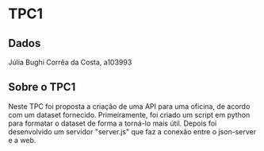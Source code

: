 # TPC1

## Dados

Júlia Bughi Corrêa da Costa, a103993

## Sobre o TPC1

Neste TPC foi proposta a criação de uma API para uma oficina, de acordo com um dataset fornecido.
Primeiramente, foi criado um script em python para formatar o dataset de forma a torná-lo mais útil. Depois foi desenvolvido um servidor "server.js" que faz a conexão entre o json-server e a web.